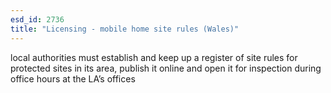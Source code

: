 ```yaml
---
esd_id: 2736
title: "Licensing - mobile home site rules (Wales)"
---
```


local authorities must establish and keep up a register of site rules for protected sites in its area, publish it online and open it for inspection during office hours at the LA’s offices


